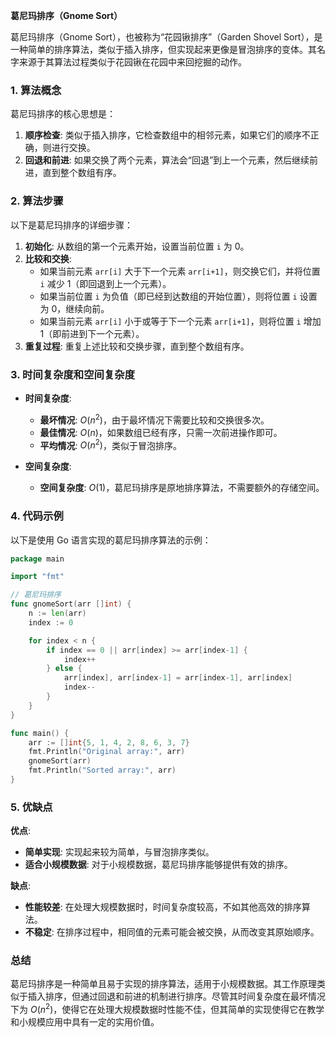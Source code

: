 **葛尼玛排序（Gnome Sort）**

葛尼玛排序（Gnome Sort），也被称为“花园锹排序”（Garden Shovel Sort），是一种简单的排序算法，类似于插入排序，但实现起来更像是冒泡排序的变体。其名字来源于其算法过程类似于花园锹在花园中来回挖掘的动作。

### 1. 算法概念

葛尼玛排序的核心思想是：
1. **顺序检查**: 类似于插入排序，它检查数组中的相邻元素，如果它们的顺序不正确，则进行交换。
2. **回退和前进**: 如果交换了两个元素，算法会“回退”到上一个元素，然后继续前进，直到整个数组有序。

### 2. 算法步骤

以下是葛尼玛排序的详细步骤：

1. **初始化**: 从数组的第一个元素开始，设置当前位置 `i` 为 0。
2. **比较和交换**:
   - 如果当前元素 `arr[i]` 大于下一个元素 `arr[i+1]`，则交换它们，并将位置 `i` 减少 1（即回退到上一个元素）。
   - 如果当前位置 `i` 为负值（即已经到达数组的开始位置），则将位置 `i` 设置为 0，继续向前。
   - 如果当前元素 `arr[i]` 小于或等于下一个元素 `arr[i+1]`，则将位置 `i` 增加 1（即前进到下一个元素）。
3. **重复过程**: 重复上述比较和交换步骤，直到整个数组有序。

### 3. 时间复杂度和空间复杂度

- **时间复杂度**:
  - **最坏情况**: $O(n^2)$，由于最坏情况下需要比较和交换很多次。
  - **最佳情况**: $O(n)$，如果数组已经有序，只需一次前进操作即可。
  - **平均情况**: $O(n^2)$，类似于冒泡排序。

- **空间复杂度**:
  - **空间复杂度**: $O(1)$，葛尼玛排序是原地排序算法，不需要额外的存储空间。

### 4. 代码示例

以下是使用 Go 语言实现的葛尼玛排序算法的示例：

```go
package main

import "fmt"

// 葛尼玛排序
func gnomeSort(arr []int) {
    n := len(arr)
    index := 0

    for index < n {
        if index == 0 || arr[index] >= arr[index-1] {
            index++
        } else {
            arr[index], arr[index-1] = arr[index-1], arr[index]
            index--
        }
    }
}

func main() {
    arr := []int{5, 1, 4, 2, 8, 6, 3, 7}
    fmt.Println("Original array:", arr)
    gnomeSort(arr)
    fmt.Println("Sorted array:", arr)
}
```

### 5. 优缺点

**优点**:
- **简单实现**: 实现起来较为简单，与冒泡排序类似。
- **适合小规模数据**: 对于小规模数据，葛尼玛排序能够提供有效的排序。

**缺点**:
- **性能较差**: 在处理大规模数据时，时间复杂度较高，不如其他高效的排序算法。
- **不稳定**: 在排序过程中，相同值的元素可能会被交换，从而改变其原始顺序。

### 总结

葛尼玛排序是一种简单且易于实现的排序算法，适用于小规模数据。其工作原理类似于插入排序，但通过回退和前进的机制进行排序。尽管其时间复杂度在最坏情况下为 $O(n^2)$，使得它在处理大规模数据时性能不佳，但其简单的实现使得它在教学和小规模应用中具有一定的实用价值。